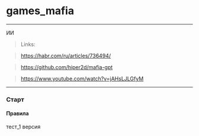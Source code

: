 # games_mafia

---
ИИ
> Links:

> https://habr.com/ru/articles/736494/
 
> https://github.com/hiper2d/mafia-gpt

> https://www.youtube.com/watch?v=jAHsLJLGfyM
---

### Старт

#### Правила
тест_1 версия




